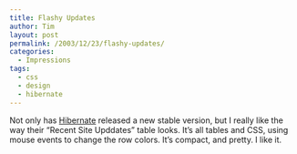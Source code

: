 ```yaml
---
title: Flashy Updates
author: Tim
layout: post
permalink: /2003/12/23/flashy-updates/
categories:
  - Impressions
tags:
  - css
  - design
  - hibernate
---
```

Not only has [Hibernate][1] released a new stable version, but I really like the way their &#8220;Recent Site Upddates&#8221; table looks. It&#8217;s all tables and CSS, using mouse events to change the row colors. It&#8217;s compact, and pretty. I like it.

 [1]: http://www.hibernate.org/
